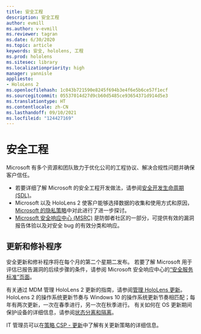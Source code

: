 ```yaml
---
title: 安全工程
description: 安全工程
author: evmill
ms.author: v-evmill
ms.reviewer: tagran
ms.date: 6/30/2020
ms.topic: article
keywords: 安全, hololens, 工程
ms.prod: hololens
ms.sitesec: library
ms.localizationpriority: high
manager: yannisle
appliesto:
- HoloLens 2
ms.openlocfilehash: 1c043b721590e8245f694b3e4f6e5b6ce57f1ecf
ms.sourcegitcommit: 05537014d27d9cb60d5485ce93654371d914d5e3
ms.translationtype: HT
ms.contentlocale: zh-CN
ms.lasthandoff: 09/10/2021
ms.locfileid: "124427169"
---
```

# <a name="security-engineering"></a>安全工程

Microsoft 有多个资源和团队致力于优化公司的工程协议、解决合规性问题并确保客户信任。 

  * 若要详细了解 Microsoft 的安全工程开发做法，请参阅[安全开发生命周期 (SDL)](https://www.microsoft.com/securityengineering/sdl)。
  * Microsoft 以及 HoloLens 2 使客户能够选择数据的收集和使用方式和原因，[Microsoft 的隐私策略](https://privacy.microsoft.com/)中对此进行了进一步探讨。 
  * [Microsoft 安全响应中心 (MSRC)](https://www.microsoft.com/msrc) 是防御者社区的一部分，可提供有效的漏洞报告体验以及对安全 bug 的有效分类和响应。 

## <a name="updates-and-patches"></a>更新和修补程序

安全更新和修补程序将在每个月的第二个星期二发布。 若要了解 Microsoft 用于评估已报告漏洞的后续步骤的条件，请参阅 Microsoft 安全响应中心的[“安全服务标准”页面](https://www.microsoft.com/msrc/windows-security-servicing-criteria)。 

有关通过 MDM 管理 HoloLens 2 更新的指南，请参阅[管理 HoloLens 更新](hololens-updates.md)。 HoloLens 2 的操作系统更新节奏与 Windows 10 的操作系统更新节奏相匹配；每年有两次更新，一次在春季进行，另一次在秋季进行。 有关如何在 OS 更新期间保护设备的详细信息，请参阅[状态分离和隔离](security-state-separation-isolation.md)。 

IT 管理员可以在[策略 CSP - 更新](/windows/client-management/mdm/policy-csp-update)中了解有关更新策略的详细信息。 
